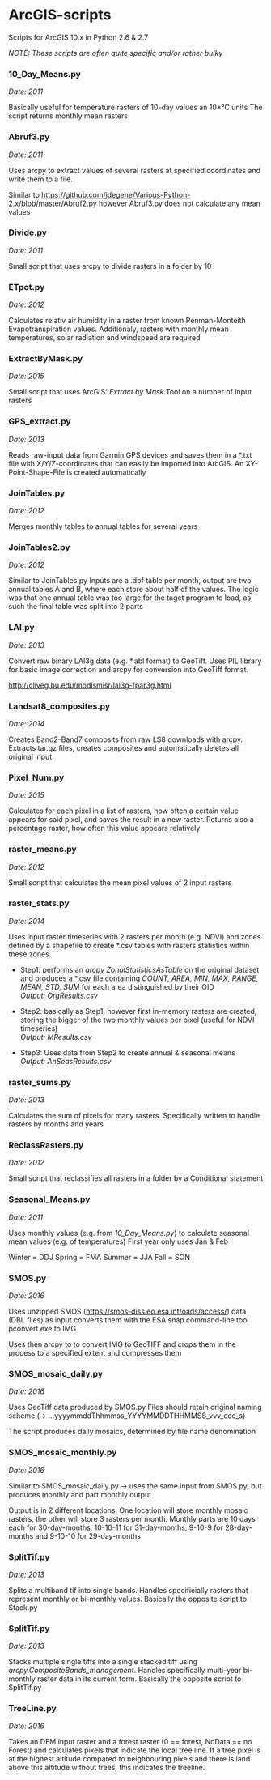 # ArcGIS-scripts
Scripts for ArcGIS 10.x in Python 2.6 & 2.7

*NOTE: These scripts are often quite specific and/or rather bulky*


### 10_Day_Means.py

*Date: 2011*

Basically useful for temperature rasters of 10-day values an 10*°C units
The script returns monthly mean rasters


### Abruf3.py

*Date: 2011*

Uses arcpy to extract values of several rasters at specified coordinates and write them
to a file.

Similar to https://github.com/jdegene/Various-Python-2.x/blob/master/Abruf2.py however
Abruf3.py does not calculate any mean values


### Divide.py

*Date: 2011*

Small script that uses arcpy to divide rasters in a folder by 10


### ETpot.py

*Date: 2012*

Calculates relativ air humidity in a raster from known Penman-Monteith Evapotranspiration
values. Additionaly, rasters with monthly mean temperatures, solar radiation and windspeed
are required


### ExtractByMask.py

*Date: 2015*

Small script that uses ArcGIS' *Extract by Mask* Tool on a number of input rasters


### GPS_extract.py

*Date: 2013*

Reads raw-input data from Garmin GPS devices and saves them in a *.txt file with X/Y/Z-coordinates that 
can easily be imported into ArcGIS.  An XY-Point-Shape-File is created automatically


### JoinTables.py

*Date: 2012*

Merges monthly tables to annual tables for several years



### JoinTables2.py

*Date: 2012*

Similar to JoinTables.py 
Inputs are a .dbf table per month, output are two annual tables A and B, where each
store about half of the values.
The logic was that one annual table was too large for the taget program to load, as such the final table
was split into 2 parts


### LAI.py

*Date: 2013*

Convert raw binary LAI3g data (e.g. *.abl format) to GeoTiff. Uses PIL library for basic image correction
and arcpy for conversion into GeoTiff format.

http://cliveg.bu.edu/modismisr/lai3g-fpar3g.html


### Landsat8_composites.py

*Date: 2014*

Creates Band2-Band7 composits from raw LS8 downloads with arcpy. Extracts tar.gz files, creates composites and
automatically deletes all original input. 


### Pixel_Num.py

*Date: 2015*

Calculates for each pixel in a list of rasters, how often a certain value appears for said pixel,
and saves the result in a new raster. Returns also a percentage raster, how often this value appears
relatively


### raster_means.py

*Date: 2012*

Small script that calculates the mean pixel values of 2 input rasters


### raster_stats.py

*Date: 2014*

Uses input raster timeseries with 2 rasters per month (e.g. NDVI) and zones defined by a shapefile
to create *.csv tables with rasters statistics within these zones

- Step1: performs an *arcpy ZonalStatisticsAsTable* on the original dataset and produces a \*.csv file
	containing *COUNT, AREA, MIN, MAX, RANGE, MEAN, STD, SUM* for each area distinguished by their OID   
	*Output: OrgResults.csv*
	
- Step2: basically as Step1, however first in-memory rasters are created, storing the bigger of the two
	monthly values per pixel (useful for NDVI timeseries)   
	*Output: MResults.csv*
	
- Step3: Uses data from Step2 to create annual & seasonal means   
	*Output: AnSeasResults.csv*

### raster_sums.py

*Date: 2013*

Calculates the sum of pixels for many rasters. Specifically written to handle rasters by months and years


### ReclassRasters.py 

*Date: 2012*

Small script that reclassifies all rasters in a folder by a Conditional statement


### Seasonal_Means.py

*Date: 2011*

Uses monthly values (e.g. from *10_Day_Means.py*) to calculate seasonal mean values (e.g. of temperatures)
First year only uses Jan & Feb

Winter = DDJ
Spring = FMA
Summer = JJA
Fall = SON


### SMOS.py

*Date: 2016*

Uses unzipped SMOS (https://smos-diss.eo.esa.int/oads/access/) data (DBL files) as input
converts them with the ESA snap command-line tool pconvert.exe to IMG

Uses then arcpy to to convert IMG to GeoTIFF 
 and crops them in the process to a specified extent and compresses them


### SMOS_mosaic_daily.py
 
*Date: 2016*

Uses GeoTiff data produced by SMOS.py 
Files should retain original naming scheme (-> ...yyyymmddThhmmss_YYYYMMDDTHHMMSS_vvv_ccc_s)

The script produces daily mosaics, determined by file name denomination


### SMOS_mosaic_monthly.py
 
*Date: 2016*

Similar to SMOS_mosaic_daily.py -> uses the same input from SMOS.py, but produces monthly and part monthly output

Output is in 2 different locations. One location will store monthly mosaic rasters, the other will store 3 rasters per month. 
Monthly parts are 10 days each for 30-day-months, 10-10-11 for 31-day-months, 9-10-9 for 28-day-months and 9-10-10 for 29-day-months


### SplitTif.py

*Date: 2013*

Splits a multiband tif into single bands. Handles specificially rasters that represent monthly or bi-monthly
values. Basically the opposite script to Stack.py


### SplitTif.py

*Date: 2013*

Stacks multiple single tiffs into a single stacked tiff using *arcpy.CompositeBands_management*. Handles
specifically multi-year bi-monthly raster data in its current form. Basically the opposite script to SplitTif.py


### TreeLine.py

*Date: 2016*

Takes an DEM input raster and a forest raster (0 == forest, NoData == no Forest) and calculates pixels that indicate the local tree line.
If a tree pixel is at the highest altitude compared to neighbouring pixels and there is land above this altitude without trees, this indicates the treeline.